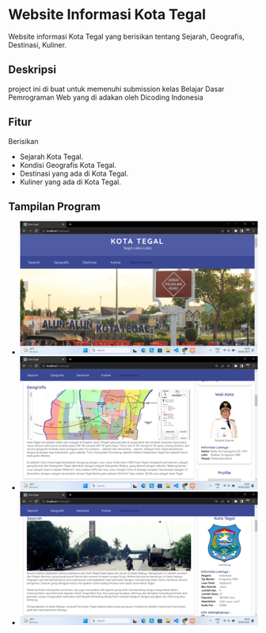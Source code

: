 # Website Informasi Kota Tegal

Website informasi Kota Tegal yang berisikan tentang Sejarah, Geografis, Destinasi, Kuliner.

## Deskripsi

project ini di buat untuk memenuhi submission kelas Belajar Dasar Pemrograman Web yang di adakan oleh Dicoding Indonesia

## Fitur
Berisikan
- Sejarah Kota Tegal.
- Kondisi Geografis Kota Tegal.
- Destinasi yang ada di Kota Tegal.
- Kuliner yang ada di Kota Tegal.

## Tampilan Program
- ![alt text](https://github.com/Wimass/kotategal/blob/master/assets/image/Tampilan%20Home.png)
- ![alt text](https://github.com/Wimass/kotategal/blob/master/assets/image/Tampilan%20Geografis.png)
- ![alt text](https://github.com/Wimass/kotategal/blob/master/assets/image/Tampilan%20Sejarah.png)
